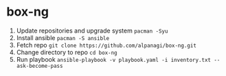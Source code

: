 # box-ng

1. Update repositories and upgrade system `pacman -Syu`
2. Install ansible `pacman -S ansible`
3. Fetch repo `git clone https://github.com/alpanagi/box-ng.git`
4. Change directory to repo `cd box-ng`
5. Run playbook `ansible-playbook -v playbook.yaml -i inventory.txt --ask-become-pass`
